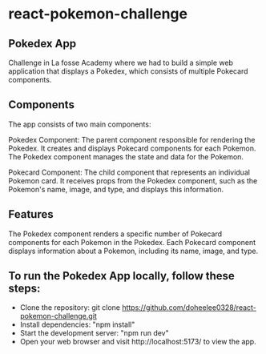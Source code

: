 # react-pokemon-challenge

## Pokedex App
Challenge in La fosse Academy where we had to build a simple web application that displays a Pokedex, which consists of multiple Pokecard components. 

## Components
The app consists of two main components:

Pokedex Component: The parent component responsible for rendering the Pokedex. It creates and displays Pokecard components for each Pokemon. The Pokedex component manages the state and data for the Pokemon.

Pokecard Component: The child component that represents an individual Pokemon card. It receives props from the Pokedex component, such as the Pokemon's name, image, and type, and displays this information.

## Features

The Pokedex component renders a specific number of Pokecard components for each Pokemon in the Pokedex.
Each Pokecard component displays information about a Pokemon, including its name, image, and type.

## To run the Pokedex App locally, follow these steps:

- Clone the repository: git clone https://github.com/doheelee0328/react-pokemon-challenge.git
- Install dependencies: "npm install"
- Start the development server: "npm run dev"
- Open your web browser and visit http://localhost:5173/ to view the app.

